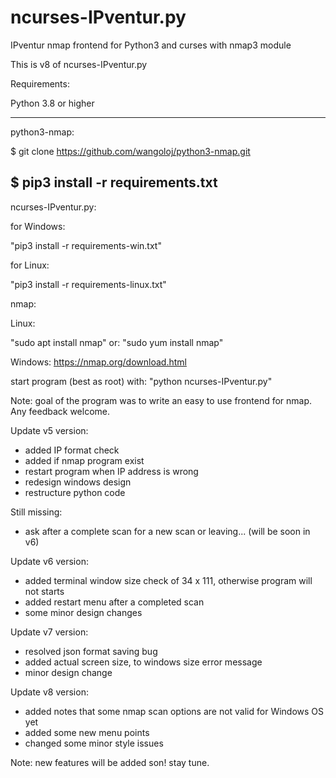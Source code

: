 # ncurses-IPventur.py
IPventur nmap frontend for Python3 and curses with nmap3 module

This is v8 of ncurses-IPventur.py

Requirements:

Python 3.8 or higher

-----------------------------------------------------------
python3-nmap:

$ git clone https://github.com/wangoloj/python3-nmap.git

$ pip3 install -r requirements.txt
-----------------------------------------------------------

ncurses-IPventur.py:

for Windows:

"pip3 install -r requirements-win.txt"


for Linux:

"pip3 install -r requirements-linux.txt"


nmap:

Linux:

"sudo apt install nmap"
or:
"sudo yum install nmap"

Windows:
https://nmap.org/download.html


start program (best as root) with: "python ncurses-IPventur.py"

Note:
goal of the program was to write an easy to use frontend for nmap. Any feedback welcome.

Update v5 version:

- added IP format check
- added if nmap program exist
- restart program when IP address is wrong
- redesign windows design
- restructure python code

Still missing:
- ask after a complete scan for a new scan or leaving... (will be soon in v6)

Update v6 version:

- added terminal window size check of 34 x 111, otherwise program will not starts
- added restart menu after a completed scan
- some minor design changes

Update v7 version:

- resolved json format saving bug
- added actual screen size, to windows size error message
- minor design change

Update v8 version:

- added notes that some nmap scan options are not valid for Windows OS yet
- added some new menu points
- changed some minor style issues

Note: new features will be added son! stay tune.
